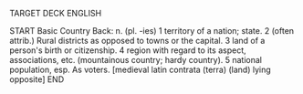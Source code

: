 TARGET DECK
ENGLISH

START
Basic
Country
Back: n. (pl. -ies) 1 territory of a nation; state. 2 (often attrib.) Rural districts as opposed to towns or the capital. 3 land of a person's birth or citizenship. 4 region with regard to its aspect, associations, etc. (mountainous country; hardy country). 5 national population, esp. As voters. [medieval latin contrata (terra) (land) lying opposite]
END
